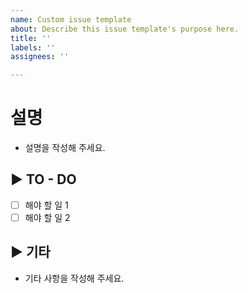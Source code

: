 ```yaml
---
name: Custom issue template
about: Describe this issue template's purpose here.
title: ''
labels: ''
assignees: ''

---
```


# 설명
- 설명을 작성해 주세요.

## ▶ TO - DO
- [ ] 해야 할 일 1
- [ ] 해야 할 일 2

## ▶ 기타
- 기타 사항을 작성해 주세요.
